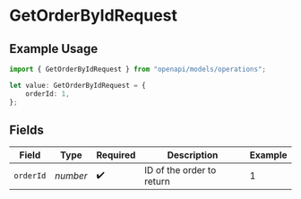 # GetOrderByIdRequest

## Example Usage

```typescript
import { GetOrderByIdRequest } from "openapi/models/operations";

let value: GetOrderByIdRequest = {
    orderId: 1,
};
```

## Fields

| Field                     | Type                      | Required                  | Description               | Example                   |
| ------------------------- | ------------------------- | ------------------------- | ------------------------- | ------------------------- |
| `orderId`                 | *number*                  | :heavy_check_mark:        | ID of the order to return | 1                         |